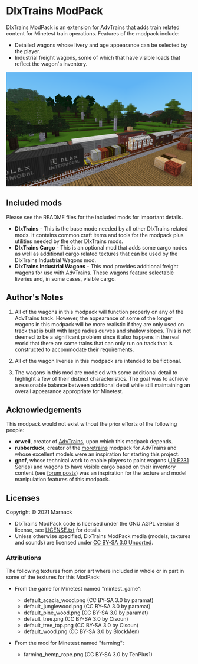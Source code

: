 # DlxTrains ModPack

DlxTrains ModPack is an extension for AdvTrains that adds train related content for Minetest train operations.  Features of the modpack include:

- Detailed wagons whose livery and age appearance can be selected by the player.
- Industrial freight wagons, some of which that have visible loads that reflect the wagon's inventory.

![](screenshot.png)

## Included mods

Please see the README files for the included mods for important details.

- **DlxTrains** - This is the base mode needed by all other DlxTrains related mods.  It contains common craft items and tools for the modpack plus utilities needed by the other DlxTrains mods.
- **DlxTrains Cargo** - This is an optional mod that adds some cargo nodes as well as additional cargo related textures that can be used by the DlxTrains Industrial Wagons mod.
- **DlxTrains Industrial Wagons** - This mod provides additional freight wagons for use with AdvTrains.  These wagons feature selectable liveries and, in some cases, visible cargo.

## Author's Notes

1) All of the wagons in this modpack will function properly on any of the AdvTrains track.  However, the appearance of some of the longer wagons in this modpack will be more realistic if they are only used on track that is built with large radius curves and shallow slopes.  This is not deemed to be a significant problem since it also happens in the real world that there are some trains that can only run on track that is constructed to accommodate their requirements.

2) All of the wagon liveries in this modpack are intended to be fictional.

3) The wagons in this mod are modeled with some additional detail to highlight a few of their distinct characteristics.  The goal was to achieve a reasonable balance between additional detail while still maintaining an overall appearance appropriate for Minetest.

## Acknowledgements

This modpack would not exist without the prior efforts of the following people:

- **orwell**, creator of [AdvTrains](http://advtrains.de/wiki/doku.php), upon which this modpack depends.
- **rubberduck**, creator of the [moretrains](https://forum.minetest.net/viewtopic.php?f=9&t=24112) modpack for AdvTrains and whose excellent models were an inspiration for starting this project.
- **gpcf**, whose technical work to enable players to paint wagons ([JR E231 Series](https://advtrains.de/wiki/doku.php?id=usage:trains:advtrains_train_jre231)) and wagons to have visible cargo based on their inventory content (see [forum posts](https://forum.minetest.net/viewtopic.php?f=9&t=24112&start=25)) was an inspiration for the texture and model manipulation features of this modpack.

## Licenses

Copyright © 2021 Marnack

- DlxTrains ModPack code is licensed under the GNU AGPL version 3 license, see [LICENSE.txt](LICENSE.txt) for details.
- Unless otherwise specified, DlxTrains ModPack media (models, textures and sounds) are licensed under [CC BY-SA 3.0 Unported](https://creativecommons.org/licenses/by-sa/3.0/).

### Attributions

The following textures from prior art where included in whole or in part in some of the textures for this ModPack:

- From the game for Minetest named "mintest_game":
	- default_acacia_wood.png (CC BY-SA 3.0 by paramat)
	- default_junglewood.png (CC BY-SA 3.0 by paramat)
	- default_pine_wood.png (CC BY-SA 3.0 by paramat)
	- default_tree.png (CC BY-SA 3.0 by Cisoun)
	- default_tree_top.png (CC BY-SA 3.0 by Cisoun)
	- default_wood.png (CC BY-SA 3.0 by BlockMen)

- From the mod for Minetest named "farming":
	- farming_hemp_rope.png (CC BY-SA 3.0 by TenPlus1)
